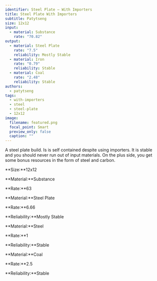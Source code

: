 ```yaml
---
identifier: Steel Plate – With Importers
title: Steel Plate With Importers
subtitle: Patytseng
size: 12x12
input:
  - material: Substance
    rate: "70.82"
output:
  - material: Steel Plate
    rate: "7.5"
    reliability: Mostly Stable
  - material: Iron
    rate: "0.79"
    reliability: Stable
  - material: Coal
    rate: "2.48"
    reliability: Stable
authors:
  - patytseng
tags:
  - with-importers
  - steel
  - steel-plate
  - 12x12
image:
  filename: featured.png
  focal_point: Smart
  preview_only: false
  caption: ""
---
```

A steel plate build. Is is self contained despite using importers. It is stable and you should never run out of input materials. On the plus side, you get some bonus resources in the form of steel and carbon.

**Size:**12x12

**Material:**Substance

**Rate:**63

**Material:**Steel Plate

**Rate:**6.66

**Reliability:**Mostly Stable

**Material:**Steel

**Rate:**1

**Reliability:**Stable

**Material:**Coal

**Rate:**2.5

**Reliability:**Stable